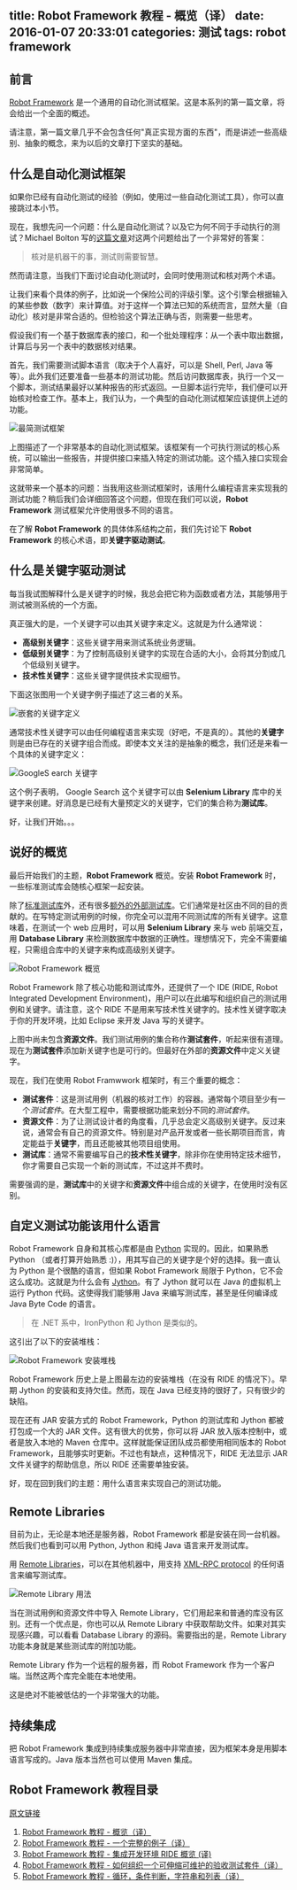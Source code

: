 title: Robot Framework 教程 - 概览（译）
date: 2016-01-07 20:33:01
categories: 测试
tags: robot framework
---

## 前言

[Robot Framework](http://code.google.com/p/robotframework/) 是一个通用的自动化测试框架。这是本系列的第一篇文章，将会给出一个全面的概述。

请注意，第一篇文章几乎不会包含任何"真正实现方面的东西"，而是讲述一些高级别、抽象的概念，来为以后的文章打下坚实的基础。

## 什么是自动化测试框架

如果你已经有自动化测试的经验（例如，使用过一些自动化测试工具），你可以直接跳过本小节。

现在，我想先问一个问题：什么是自动化测试？以及它为何不同于手动执行的测试？Michael Bolton 写的[这篇文章](http://www.developsense.com/blog/2009/08/testing-vs-checking/)对这两个问题给出了一个非常好的答案：

> 核对是机器干的事，测试则需要智慧。

然而请注意，当我们下面讨论自动化测试时，会同时使用测试和核对两个术语。

让我们来看个具体的例子，比如说一个保险公司的评级引擎。这个引擎会根据输入的某些参数（数字）来计算值。对于这样一个算法已知的系统而言，显然大量（自动化）核对是非常合适的。但检验这个算法正确与否，则需要一些思考。

假设我们有一个基于数据库表的接口，和一个批处理程序：从一个表中取出数据，计算后与另一个表中的数据核对结果。

首先，我们需要测试脚本语言（取决于个人喜好，可以是 Shell, Perl, Java 等等）。此外我们还要准备一些基本的测试功能。然后访问数据库表，执行一个又一个脚本，测试结果最好以某种报告的形式返回。一旦脚本运行完毕，我们便可以开始核对检查工作。基本上，我们认为，一个典型的自动化测试框架应该提供上述的功能。

![最简测试框架](https://raw.githubusercontent.com/lyyyuna/blog_img/master/blog/201601/GenericFrameworkView.png)

上图描述了一个非常基本的自动化测试框架。该框架有一个可执行测试的核心系统，可以输出一些报告，并提供接口来插入特定的测试功能。这个插入接口实现会非常简单。

这就带来一个基本的问题：当我用这些测试框架时，该用什么编程语言来实现我的测试功能？稍后我们会详细回答这个问题，但现在我们可以说，**Robot Framework** 测试框架允许使用很多不同的语言。

在了解 **Robot Framework** 的具体体系结构之前，我们先讨论下 **Robot Framework** 的核心术语，即**关键字驱动测试**。

## 什么是关键字驱动测试

每当我试图解释什么是关键字的时候，我总会把它称为函数或者方法，其能够用于测试被测系统的一个方面。

真正强大的是，一个关键字可以由其关键字来定义。这就是为什么通常说：

* **高级别关键字**：这些关键字用来测试系统业务逻辑。
* **低级别关键字**：为了控制高级别关键字的实现在合适的大小，会将其分割成几个低级别关键字。
* **技术性关键字**：这些关键字提供技术实现细节。

下面这张图用一个关键字例子描述了这三者的关系。

![嵌套的关键字定义](https://raw.githubusercontent.com/lyyyuna/blog_img/master/blog/201601/Keywords.png)

通常技术性关键字可以由任何编程语言来实现（好吧，不是真的）。其他的**关键字**则是由已存在的关键字组合而成。即使本文关注的是抽象的概念，我们还是来看一个具体的关键字定义：

![GoogleS earch 关键字](https://raw.githubusercontent.com/lyyyuna/blog_img/master/blog/201601/KeywordGoogleSearch.png)

这个例子表明， Google Search 这个关键字可以由 **Selenium Library** 库中的关键字来创建。好消息是已经有大量预定义的关键字，它们的集合称为**测试库**。

好，让我们开始。。。

## 说好的概览

最后开始我们的主题，**Robot Framework** 概览。安装 **Robot Framework** 时，一些标准测试库会随核心框架一起安装。

除了[标准测试库](http://code.google.com/p/robotframework/wiki/TestLibraries)外，还有很多[额外的外部测试库](http://code.google.com/p/robotframework/wiki/TestLibraries#External_test_libraries)。它们通常是社区由不同的目的贡献的。在写特定测试用例的时候，你完全可以混用不同测试库的所有关键字。这意味着，在测试一个 web 应用时，可以用 **Selenium Library** 来与 web 前端交互，用 **Database Library** 来检测数据库中数据的正确性。理想情况下，完全不需要编程，只需组合库中的关键字来构成高级别关键字。

![Robot Framework 概览](https://raw.githubusercontent.com/lyyyuna/blog_img/master/blog/201601/Overview_3.png)

Robot Framework 除了核心功能和测试库外，还提供了一个 IDE (RIDE, Robot Integrated Development Environment)，用户可以在此编写和组织自己的测试用例和关键字。请注意，这个 RIDE 不是用来写技术性关键字的。技术性关键字取决于你的开发环境，比如 Eclipse 来开发 Java 写的关键字。

上图中尚未包含**资源文件**。我们测试用例的集合称作**测试套件**，听起来很有道理。现在为**测试套件**添加新关键字也是可行的。但最好在外部的**资源文件**中定义关键字。

现在，我们在使用 Robot Framwwork 框架时，有三个重要的概念：

* **测试套件**：这是测试用例（机器的核对工作）的容器。通常每个项目至少有一个*测试套件*。在大型工程中，需要根据功能来划分不同的*测试套件*。
* **资源文件**：为了让测试设计者的角度看，几乎总会定义高级别关键字。反过来说，通常会有自己的资源文件。特别是对产品开发或者一些长期项目而言，肯定能益于**关键字**，而且还能被其他项目组使用。
* **测试库**：通常不需要编写自己的**技术性关键字**，除非你在使用特定技术细节，你才需要自己实现一个新的测试库，不过这并不费时。

需要强调的是，**测试库**中的关键字和**资源文件**中组合成的关键字，在使用时没有区别。

## 自定义测试功能该用什么语言

Robot Framework 自身和其核心库都是由 [Python](http://www.python.org/) 实现的。因此，如果熟悉 Python （或者打算开始熟悉 :)），用其写自己的关键字是个好的选择。我一直认为 Python 是个很酷的语言，但如果 Robot Framework 局限于 Python，它不会这么成功。这就是为什么会有 [Jython](http://www.jython.org/)。有了 Jython 就可以在 Java 的虚拟机上运行 Python 代码。这使得我们能够用 Java 来编写测试库，甚至是任何编译成 Java Byte Code 的语言。

> 在 .NET 系中，IronPython 和 Jython 是类似的。

这引出了以下的安装堆栈：

![Robot Framework 安装堆栈](https://raw.githubusercontent.com/lyyyuna/blog_img/master/blog/201601/InstallationStacks.png)

Robot Framework 历史上是上图最左边的安装堆栈（在没有 RIDE 的情况下）。早期 Jython 的安装和支持欠佳。然而，现在 Java 已经支持的很好了，只有很少的缺陷。

现在还有 JAR 安装方式的 Robot Framework，Python 的测试库和 Jython 都被打包成一个大的 JAR 文件。这有很大的优势，你可以将 JAR 放入版本控制中，或者是放入本地的 Maven 仓库中。这样就能保证团队成员都使用相同版本的 Robot Framework，且能够实时更新。不过也有缺点，这种情况下，RIDE 无法显示 JAR 文件关键字的帮助信息，所以 RIDE 还需要单独安装。

好，现在回到我们的主题：用什么语言来实现自己的测试功能。

## Remote Libraries

目前为止，无论是本地还是服务器，Robot Framework 都是安装在同一台机器。然后我们也看到可以用 Python, Jython 和纯 Java 语言来开发测试库。

用 [Remote Libraries](http://code.google.com/p/robotframework/wiki/RemoteLibrary)，可以在其他机器中，用支持 [XML-RPC protocol](http://code.google.com/p/robotframework/wiki/RemoteLibrary) 的任何语言来编写测试库。

![Remote Library 用法](https://raw.githubusercontent.com/lyyyuna/blog_img/master/blog/201601/RemoteLibrary.png)

当在测试用例和资源文件中导入 Remote Library，它们用起来和普通的库没有区别。还有一个优点是，你也可以从 Remote Library 中获取帮助文件。如果对其实现感兴趣，可以看看 Database Library 的源码。需要指出的是，Remote Library 功能本身就是某些测试库的附加功能。

Remote Library 作为一个远程的服务器，而 Robot Framework 作为一个客户端。当然这两个库完全能在本地使用。

这是绝对不能被低估的一个非常强大的功能。

## 持续集成

把 Robot Framework 集成到持续集成服务器中非常直接，因为框架本身是用脚本语言写成的。Java 版本当然也可以使用 Maven 集成。

## Robot Framework 教程目录

[原文链接](https://blog.codecentric.de/en/2012/03/robot-framework-tutorial-overview/)

1. [Robot Framework 教程 - 概览（译）](http://www.lyyyuna.com/2016/01/07/robotframework-tutorial-overview/)
2. [Robot Framework 教程 - 一个完整的例子（译）](http://www.lyyyuna.com/2016/04/09/robotframework-tutorial-a-complete-example/)
3. [Robot Framework 教程 - 集成开发环境 RIDE 概览 (译)](http://www.lyyyuna.com/2016/04/30/robotframework-ide-ride-overview/)
4. [Robot Framework 教程 - 如何组织一个可伸缩可维护的验收测试套件（译）](http://www.lyyyuna.com/2016/05/15/robotframework-tutorial-how-to-structure-a-scalable-and-maintainable-acceptance-test-suite/)
5. [Robot Framework 教程 - 循环，条件判断，字符串和列表（译）](http://www.lyyyuna.com/2016/05/28/robotframework-tutorial-loops-conditional-execution-and-more/)
